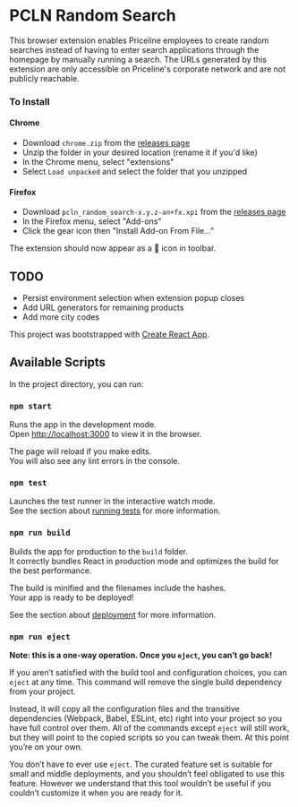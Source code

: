 # PCLN Random Search

This browser extension enables Priceline employees to create random searches
instead of having to enter search applications through the homepage
by manually running a search. The URLs generated by this extension are
only accessible on Priceline's corporate network and are not publicly
reachable.

### To Install

#### Chrome
- Download `chrome.zip` from the [releases page](https://github.com/unscsprt/pcln-random-search/releases)
- Unzip the folder in your desired location (rename it if you'd like)
- In the Chrome menu, select "extensions"
- Select `Load unpacked` and select the folder that you unzipped

#### Firefox
- Download `pcln_random_search-x.y.z-an+fx.xpi` from the [releases page](https://github.com/unscsprt/pcln-random-search/releases)
- In the Firefox menu, select "Add-ons"
- Click the gear icon then "Install Add-on From File..."

The extension should now appear as a 🎲 icon in toolbar.

## TODO

* Persist environment selection when extension popup closes
* Add URL generators for remaining products
* Add more city codes

This project was bootstrapped with [Create React App](https://github.com/facebook/create-react-app).

## Available Scripts

In the project directory, you can run:

### `npm start`

Runs the app in the development mode.<br>
Open [http://localhost:3000](http://localhost:3000) to view it in the browser.

The page will reload if you make edits.<br>
You will also see any lint errors in the console.

### `npm test`

Launches the test runner in the interactive watch mode.<br>
See the section about [running tests](https://facebook.github.io/create-react-app/docs/running-tests) for more information.

### `npm run build`

Builds the app for production to the `build` folder.<br>
It correctly bundles React in production mode and optimizes the build for the best performance.

The build is minified and the filenames include the hashes.<br>
Your app is ready to be deployed!

See the section about [deployment](https://facebook.github.io/create-react-app/docs/deployment) for more information.

### `npm run eject`

**Note: this is a one-way operation. Once you `eject`, you can’t go back!**

If you aren’t satisfied with the build tool and configuration choices, you can `eject` at any time. This command will remove the single build dependency from your project.

Instead, it will copy all the configuration files and the transitive dependencies (Webpack, Babel, ESLint, etc) right into your project so you have full control over them. All of the commands except `eject` will still work, but they will point to the copied scripts so you can tweak them. At this point you’re on your own.

You don’t have to ever use `eject`. The curated feature set is suitable for small and middle deployments, and you shouldn’t feel obligated to use this feature. However we understand that this tool wouldn’t be useful if you couldn’t customize it when you are ready for it.
